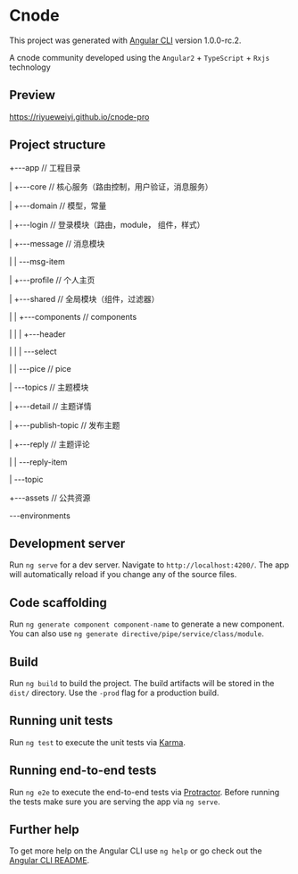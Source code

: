 # Cnode

This project was generated with [Angular CLI](https://github.com/angular/angular-cli) version 1.0.0-rc.2.

A cnode community developed using the `Angular2` + `TypeScript` + `Rxjs` technology

## Preview

https://riyueweiyi.github.io/cnode-pro

## Project structure

+---app                         // 工程目录

|   +---core                    // 核心服务（路由控制，用户验证，消息服务）

|   +---domain                  // 模型，常量

|   +---login                   // 登录模块（路由，module， 组件，样式）

|   +---message                 // 消息模块

|   |   \---msg-item

|   +---profile                 // 个人主页

|   +---shared                  // 全局模块（组件，过滤器）

|   |   +---components          // components

|   |   |   +---header

|   |   |   \---select

|   |   \---pice                // pice

|   \---topics                  // 主题模块

|       +---detail              // 主题详情

|       +---publish-topic       // 发布主题

|       +---reply               // 主题评论

|       |   \---reply-item

|       \---topic

+---assets                      // 公共资源  
            
\---environments


## Development server

Run `ng serve` for a dev server. Navigate to `http://localhost:4200/`. The app will automatically reload if you change any of the source files.

## Code scaffolding

Run `ng generate component component-name` to generate a new component. You can also use `ng generate directive/pipe/service/class/module`.

## Build

Run `ng build` to build the project. The build artifacts will be stored in the `dist/` directory. Use the `-prod` flag for a production build.

## Running unit tests

Run `ng test` to execute the unit tests via [Karma](https://karma-runner.github.io).

## Running end-to-end tests

Run `ng e2e` to execute the end-to-end tests via [Protractor](http://www.protractortest.org/).
Before running the tests make sure you are serving the app via `ng serve`.

## Further help

To get more help on the Angular CLI use `ng help` or go check out the [Angular CLI README](https://github.com/angular/angular-cli/blob/master/README.md).
